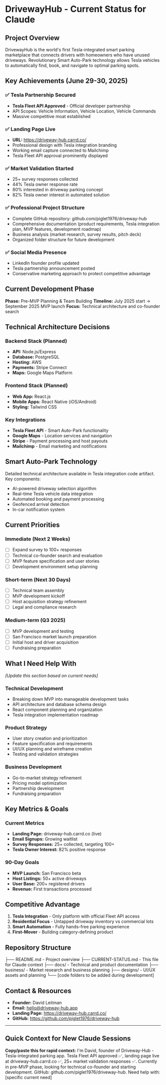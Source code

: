 # DrivewayHub - Current Status for Claude

## Project Overview
DrivewayHub is the world's first Tesla-integrated smart parking marketplace that connects drivers with homeowners who have unused driveways. Revolutionary Smart Auto-Park technology allows Tesla vehicles to automatically find, book, and navigate to optimal parking spots.

## Key Achievements (June 29-30, 2025)

### ✅ Tesla Partnership Secured
- **Tesla Fleet API Approved** - Official developer partnership
- API Scopes: Vehicle Information, Vehicle Location, Vehicle Commands
- Massive competitive moat established

### ✅ Landing Page Live
- **URL:** https://driveway-hub.carrd.co/
- Professional design with Tesla integration branding
- Working email capture connected to Mailchimp
- Tesla Fleet API approval prominently displayed

### ✅ Market Validation Started
- 25+ survey responses collected
- 44% Tesla owner response rate
- 80% interested in driveway parking concept
- 82% Tesla owner interest in automated solution

### ✅ Professional Project Structure
- Complete GitHub repository: github.com/piglet1976/driveway-hub
- Comprehensive documentation (product requirements, Tesla integration plan, MVP features, development roadmap)
- Business analysis (market research, survey results, pitch deck)
- Organized folder structure for future development

### ✅ Social Media Presence
- LinkedIn founder profile updated
- Tesla partnership announcement posted
- Conservative marketing approach to protect competitive advantage

## Current Development Phase
**Phase:** Pre-MVP Planning & Team Building
**Timeline:** July 2025 start → September 2025 MVP launch
**Focus:** Technical architecture and co-founder search

## Technical Architecture Decisions

### Backend Stack (Planned)
- **API:** Node.js/Express
- **Database:** PostgreSQL
- **Hosting:** AWS
- **Payments:** Stripe Connect
- **Maps:** Google Maps Platform

### Frontend Stack (Planned)
- **Web App:** React.js
- **Mobile Apps:** React Native (iOS/Android)
- **Styling:** Tailwind CSS

### Key Integrations
- **Tesla Fleet API** - Smart Auto-Park functionality
- **Google Maps** - Location services and navigation
- **Stripe** - Payment processing and host payouts
- **Mailchimp** - Email marketing and notifications

## Smart Auto-Park Technology
Detailed technical architecture available in Tesla integration code artifact. Key components:
- AI-powered driveway selection algorithm
- Real-time Tesla vehicle data integration
- Automated booking and payment processing
- Geofenced arrival detection
- In-car notification system

## Current Priorities

### Immediate (Next 2 Weeks)
- [ ] Expand survey to 100+ responses
- [ ] Technical co-founder search and evaluation
- [ ] MVP feature specification and user stories
- [ ] Development environment setup planning

### Short-term (Next 30 Days)
- [ ] Technical team assembly
- [ ] MVP development kickoff
- [ ] Host acquisition strategy refinement
- [ ] Legal and compliance research

### Medium-term (Q3 2025)
- [ ] MVP development and testing
- [ ] San Francisco market launch preparation
- [ ] Initial host and driver acquisition
- [ ] Fundraising preparation

## What I Need Help With
*[Update this section based on current needs]*

### Technical Development
- Breaking down MVP into manageable development tasks
- API architecture and database schema design
- React component planning and organization
- Tesla integration implementation roadmap

### Product Strategy
- User story creation and prioritization
- Feature specification and requirements
- UI/UX planning and wireframe creation
- Testing and validation strategies

### Business Development
- Go-to-market strategy refinement
- Pricing model optimization
- Partnership development
- Fundraising preparation

## Key Metrics & Goals

### Current Metrics
- **Landing Page:** driveway-hub.carrd.co (live)
- **Email Signups:** Growing waitlist
- **Survey Responses:** 25+ collected, targeting 100+
- **Tesla Owner Interest:** 82% positive response

### 90-Day Goals
- **MVP Launch:** San Francisco beta
- **Host Listings:** 50+ active driveways
- **User Base:** 200+ registered drivers
- **Revenue:** First transactions processed

## Competitive Advantage
1. **Tesla Integration** - Only platform with official Fleet API access
2. **Residential Focus** - Untapped driveway inventory vs commercial lots  
3. **Smart Automation** - Fully hands-free parking experience
4. **First-Mover** - Building category-defining product

## Repository Structure
├── README.md - Project overview
├── CURRENT-STATUS.md - This file for Claude context
├── docs/ - Technical and product documentation
├── business/ - Market research and business planning
├── designs/ - UI/UX assets and planning
└── [code folders to be added during development]

## Contact & Resources
- **Founder:** David Leitman
- **Email:** hello@driveway-hub.app
- **Landing Page:** https://driveway-hub.carrd.co/
- **GitHub:** https://github.com/piglet1976/driveway-hub

---

## Quick Context for New Claude Sessions
**Copy/paste this for rapid context:**
I'm David, founder of Driveway-Hub - Tesla-integrated parking app. Tesla Fleet API approved ✅, landing page live at driveway-hub.carrd.co ✅, 25+ market validation responses ✅. Currently in pre-MVP phase, looking for technical co-founder and starting development. GitHub: github.com/piglet1976/driveway-hub. Need help with: [specific current need]
